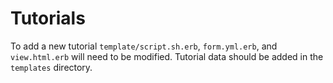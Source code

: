 # Tutorials

To add a new tutorial `template/script.sh.erb`, `form.yml.erb`, and `view.html.erb` will need to be modified.
Tutorial data should be added in the `templates` directory.
